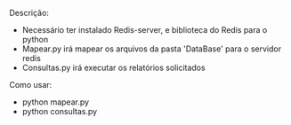 Descrição:
- Necessário ter instalado Redis-server, e biblioteca do Redis para o python
- Mapear.py irá mapear os arquivos da pasta 'DataBase' para o servidor redis
- Consultas.py irá executar os relatórios solicitados

>
Como usar:
- python mapear.py
- python consultas.py
>

